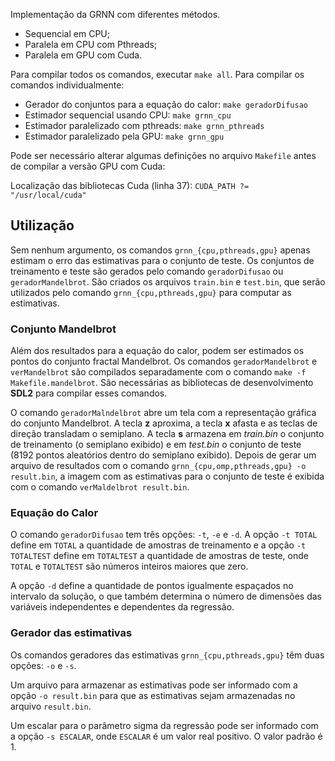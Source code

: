 Implementação da GRNN com diferentes métodos.

* Sequencial em CPU;
* Paralela em CPU com Pthreads;
* Paralela em GPU com Cuda.

Para compilar todos os comandos, executar `make all`. Para compilar os comandos individualmente:

* Gerador do conjuntos para a equação do calor: `make geradorDifusao`
* Estimador sequencial usando CPU: `make grnn_cpu`
* Estimador paralelizado com pthreads: `make grnn_pthreads`
* Estimador paralelizado pela GPU: `make grnn_gpu`

Pode ser necessário alterar algumas definições no arquivo `Makefile` antes de compilar a versão GPU com Cuda:

Localização das bibliotecas Cuda (linha 37): `CUDA_PATH ?= "/usr/local/cuda"`

## Utilização

Sem nenhum argumento, os comandos `grnn_{cpu,pthreads,gpu}` apenas estimam o erro das estimativas para o conjunto de  teste. Os conjuntos de treinamento e teste são gerados pelo comando `geradorDifusao` ou `geradorMandelbrot`. São criados os arquivos `train.bin` e `test.bin`, que serão utilizados pelo comando `grnn_{cpu,pthreads,gpu}` para computar as estimativas.

### Conjunto Mandelbrot

Além dos resultados para a equação do calor, podem ser estimados os pontos do conjunto fractal Mandelbrot. Os comandos `geradorMandelbrot` e `verMandelbrot` são compilados separadamente com o comando `make -f Makefile.mandelbrot`. São necessárias as bibliotecas de desenvolvimento **SDL2** para compilar esses comandos.

O comando `geradorMalndelbrot` abre um tela com a representação gráfica do conjunto Mandelbrot. A tecla **z** aproxima, a tecla **x** afasta e as teclas de direção transladam o semiplano. A tecla **s** armazena em *train.bin* o conjunto de treinamento (o semiplano exibido) e em *test.bin* o conjunto de teste (8192 pontos aleatórios dentro do semiplano exibido). Depois de gerar um arquivo de resultados com o comando `grnn_{cpu,omp,pthreads,gpu} -o result.bin`, a imagem com as estimativas para o conjunto de teste é exibida com o comando `verMaldelbrot result.bin`.

### Equação do Calor

O comando `geradorDifusao` tem três opções: `-t`, `-e` e `-d`. A opção `-t TOTAL` define em `TOTAL` a quantidade de amostras de treinamento e a opção `-t TOTALTEST` define em `TOTALTEST` a quantidade de amostras de teste, onde `TOTAL` e `TOTALTEST` são números inteiros maiores que zero.

A opção `-d` define a quantidade de pontos igualmente espaçados no intervalo da solução, o que também determina o número de dimensões das variáveis independentes e dependentes da regressão.

### Gerador das estimativas 

Os comandos geradores das estimativas `grnn_{cpu,pthreads,gpu}` têm duas opções: `-o` e `-s`.

Um arquivo para armazenar as estimativas pode ser informado com a opção `-o result.bin` para que as estimativas sejam armazenadas no arquivo `result.bin`.

Um escalar para o parâmetro sigma da regressão pode ser informado com a opção `-s ESCALAR`, onde `ESCALAR` é um valor real positivo. O valor padrão é 1.
